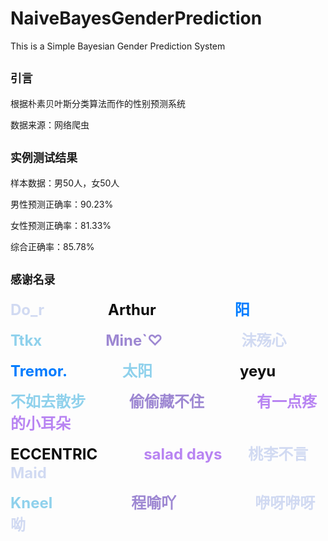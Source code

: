 # **NaiveBayesGenderPrediction**
This is a Simple Bayesian Gender Prediction System

## `引言`

根据朴素贝叶斯分类算法而作的性别预测系统

数据来源：网络爬虫


## `实例测试结果`

样本数据：男50人，女50人

男性预测正确率：90.23%

女性预测正确率：81.33%

综合正确率：85.78%

## `感谢名录`

<font size=5 color=#D1DAF2>**Do_r**</font> 　　　　　　　<font size=5 color=#0E0E0E>**Arthur**</font>　　　　　　　　　<font size=5 color=#007CFF>**阳**</font>

<font size=5 color=#8FD1EC>**Ttkx**</font> 　　　　　　　<font size=5 color=#9D87D2>**Mine`♡**</font>　　　　　　　　　<font size=5 color=#D1DAF2>**沫殇心**</font>

<font size=5 color=#007CFF>**Tremor.**</font> 　　　　　　<font size=5 color=#8FD1EC>**太阳**</font>　　　　　　　　　　<font size=5 color=#0E0E0E>**yeyu**</font>

<font size=5 color=#8FD1EC>**不如去散步**</font>　　　　　<font size=5 color=#9D87D2>**偷偷藏不住**</font>　　　　　　<font size=5 color=#B884F2>**有一点疼的小耳朵**</font>

<font size=5 color=#0E0E0E>**ECCENTRIC**</font> 　　　　　<font size=5 color=#B884F2>**salad  days**</font>　　　<font size=5 color=#D1DAF2>**桃李不言**</font> 　　　　<font size=5 color=#D1DAF2>**Maid**</font>			

<font size=5 color=#8FD1EC>**Kneel**</font>　　　　　　　　　<font size=5 color=#9D87D2>**程喻吖**</font>　　　　　　　　　<font size=5 color=#D1DAF2>**咿呀咿呀呦**</font>

